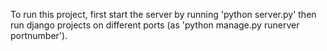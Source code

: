 To run this project, first start the server by running 'python server.py' then run django projects on different ports (as 'python manage.py runerver portnumber').

